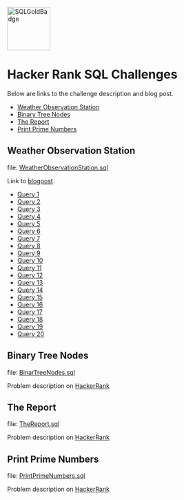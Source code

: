 <a href="#"><img src="https://raw.githubusercontent.com/dRadovan/CodingChallenges/master/HackerRank/SQL/sql_badge.jpg" title="SQLGoldBadge" alt="SQLGoldBadge" width="100"></a>
# Hacker Rank SQL Challenges

Below are links to the challenge description and blog post.
* [Weather Observation Station](#weather-observation-station)
* [Binary Tree Nodes](#binary-tree-nodes)
* [The Report](#the-report)
* [Print Prime Numbers](#print-prime-numbers)
## Weather Observation Station
file: [WeatherObservationStation.sql](WeatherObservationStation.sql)

Link to [blogpost](http://dradest.com/blog/2018/10/22/weather-observation-station-challenges/ "WOS blogpost").

* [Query 1](https://www.hackerrank.com/challenges/weather-observation-station-1/problem)
* [Query 2](https://www.hackerrank.com/challenges/weather-observation-station-2/problem)
* [Query 3](https://www.hackerrank.com/challenges/weather-observation-station-3/problem)
* [Query 4](https://www.hackerrank.com/challenges/weather-observation-station-4/problem)
* [Query 5](https://www.hackerrank.com/challenges/weather-observation-station-5/problem)
* [Query 6](https://www.hackerrank.com/challenges/weather-observation-station-6/problem)
* [Query 7](https://www.hackerrank.com/challenges/weather-observation-station-7/problem)
* [Query 8](https://www.hackerrank.com/challenges/weather-observation-station-8/problem)
* [Query 9](https://www.hackerrank.com/challenges/weather-observation-station-9/problem)
* [Query 10](https://www.hackerrank.com/challenges/weather-observation-station-10/problem)
* [Query 11](https://www.hackerrank.com/challenges/weather-observation-station-11/problem)
* [Query 12](https://www.hackerrank.com/challenges/weather-observation-station-12/problem)
* [Query 13](https://www.hackerrank.com/challenges/weather-observation-station-13/problem)
* [Query 14](https://www.hackerrank.com/challenges/weather-observation-station-14/problem)
* [Query 15](https://www.hackerrank.com/challenges/weather-observation-station-15/problem)
* [Query 16](https://www.hackerrank.com/challenges/weather-observation-station-16/problem)
* [Query 17](https://www.hackerrank.com/challenges/weather-observation-station-17/problem)
* [Query 18](https://www.hackerrank.com/challenges/weather-observation-station-18/problem)
* [Query 19](https://www.hackerrank.com/challenges/weather-observation-station-19/problem)
* [Query 20](https://www.hackerrank.com/challenges/weather-observation-station-20/problem)

## Binary Tree Nodes
file: [BinarTreeNodes.sql](BinarTreeNodes.sql)

Problem description on [HackerRank](https://www.hackerrank.com/challenges/binary-search-tree-1/problem "BTN@HR")

## The Report
file: [TheReport.sql](TheReport.sql)

Problem description on [HackerRank](https://www.hackerrank.com/challenges/the-report/problem "TheReport@HR")

## Print Prime Numbers
file: [PrintPrimeNumbers.sql](PrintPrimeNumbers.sql)

Problem description on [HackerRank](https://www.hackerrank.com/challenges/print-prime-numbers/problem "PrimeNumbers@HR")
